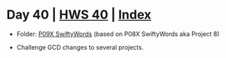 # Day 40 | [HWS 40](https://www.hackingwithswift.com/100/40) | [Index](https://github.com/JulesMoorhouse/100DaysOfSwift/blob/master/README.md)

- Folder: [P09X SwiftyWords](https://github.com/JulesMoorhouse/100DaysOfSwift/tree/master/P09X%20SwiftyWords/SwiftyWords) (based on P08X SwiftyWords aka Project 8)

- Challenge GCD changes to several projects.